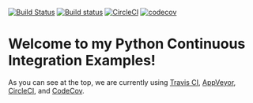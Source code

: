 [![Build Status](https://travis-ci.org/psavery/python-ci-test.svg?branch=master)](https://travis-ci.org/psavery/python-ci-test)
[![Build status](https://ci.appveyor.com/api/projects/status/51t6vw6dee6g0qe5?svg=true)](https://ci.appveyor.com/project/psavery/python-ci-test)
[![CircleCI](https://circleci.com/gh/psavery/python-ci-test.svg?style=svg)](https://circleci.com/gh/psavery/python-ci-test)
[![codecov](https://codecov.io/gh/psavery/python-ci-test/branch/master/graph/badge.svg)](https://codecov.io/gh/psavery/python-ci-test)

# Welcome to my Python Continuous Integration Examples!

As you can see at the top, we are currently using [Travis CI](https://travis-ci.org/), [AppVeyor](https://www.appveyor.com/), [CircleCI](https://circleci.com/), and [CodeCov](https://codecov.io/).
